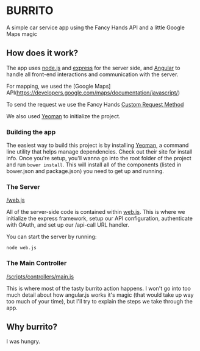 BURRITO
==============

A simple car service app using the Fancy Hands API and a little Google Maps magic

## How does it work?

The app uses [node.js](http://nodejs.org) and [express](http://expressjs.com/) for the server side, and [Angular](http://angularjs.org/) to handle all front-end interactions and communication with the server. 

For mapping, we used the [Google Maps] API(https://developers.google.com/maps/documentation/javascript/)

To send the request we use the Fancy Hands [Custom Request Method](https://www.fancyhands.com/api/explorer#/explorer/fancyhands.request.Custom)

We also used [Yeoman](http://yeoman.io/) to initialize the project.

### Building the app

The easiest way to build this project is by installing [Yeoman](http://yeoman.io/), a command line utility that helps manage dependencies. Check out their site for install info. Once you're setup, you'll wanna go into the root folder of the project and run `bower install`. This will install all of the components (listed in bower.json and package.json) you need to get up and running. 

### The Server

[/web.js](https://github.com/fancyhands/fh-api/blob/master/examples/burrito_app/web.js)

All of the server-side code is contained within [web.js](https://github.com/fancyhands/fh-api/blob/master/examples/burrito_app/web.js). This is where we initialize the express framework, setup our API configuration, authenticate with OAuth, and set up our /api-call URL handler. 

You can start the server by running:
```
node web.js
```

### The Main Controller

[/scripts/controllers/main.js](https://github.com/fancyhands/fh-api/blob/master/examples/burrito_app/app/scripts/controllers/main.js)

This is where most of the tasty burrito action happens. I won't go into too much detail about how angular.js works it's magic (that would take up way too much of your time), but I'll try to explain the steps we take through the app. 

## Why burrito?

I was hungry.

 
